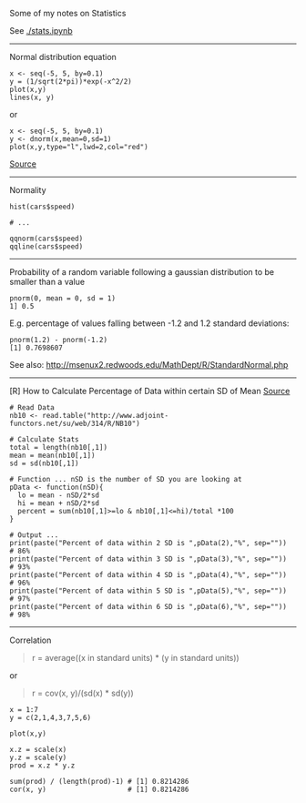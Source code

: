 Some of my notes on Statistics

See [./stats.ipynb](./stats.ipynb)

----

Normal distribution equation

```
x <- seq(-5, 5, by=0.1)
y = (1/sqrt(2*pi))*exp(-x^2/2)
plot(x,y)
lines(x, y)
```

or 

```
x <- seq(-5, 5, by=0.1)
y <- dnorm(x,mean=0,sd=1)
plot(x,y,type="l",lwd=2,col="red")
```

[Source](http://msenux2.redwoods.edu/MathDept/R/StandardNormal.php)

----

Normality

```
hist(cars$speed)

# ...

qqnorm(cars$speed)
qqline(cars$speed)
```

----

Probability of a random variable following a gaussian distribution to be smaller than a value

```
pnorm(0, mean = 0, sd = 1)
1] 0.5
```

E.g. percentage of values falling between -1.2 and 1.2 standard deviations:

```
pnorm(1.2) - pnorm(-1.2)
[1] 0.7698607
```

See also: http://msenux2.redwoods.edu/MathDept/R/StandardNormal.php

----

[R] How to Calculate Percentage of Data within certain SD of Mean [Source](https://stat.ethz.ch/pipermail/r-help/2012-February/302515.html)

```
# Read Data
nb10 <- read.table("http://www.adjoint-functors.net/su/web/314/R/NB10") 

# Calculate Stats
total = length(nb10[,1])
mean = mean(nb10[,1])
sd = sd(nb10[,1])

# Function ... nSD is the number of SD you are looking at
pData <- function(nSD){
  lo = mean - nSD/2*sd
  hi = mean + nSD/2*sd
  percent = sum(nb10[,1]>=lo & nb10[,1]<=hi)/total *100
}

# Output ... 
print(paste("Percent of data within 2 SD is ",pData(2),"%", sep=""))  # 86%
print(paste("Percent of data within 3 SD is ",pData(3),"%", sep=""))  # 93%
print(paste("Percent of data within 4 SD is ",pData(4),"%", sep=""))  # 96%
print(paste("Percent of data within 5 SD is ",pData(5),"%", sep=""))  # 97%
print(paste("Percent of data within 6 SD is ",pData(6),"%", sep=""))  # 98%
```

----

Correlation

> r = average((x in standard units) * (y in standard units))

or

> r = cov(x, y)/(sd(x) * sd(y))

```
x = 1:7
y = c(2,1,4,3,7,5,6)

plot(x,y)

x.z = scale(x)
y.z = scale(y)
prod = x.z * y.z

sum(prod) / (length(prod)-1) # [1] 0.8214286
cor(x, y)                    # [1] 0.8214286
```
